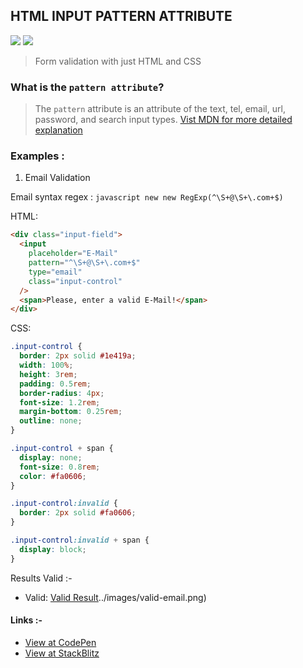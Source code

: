 ## HTML INPUT PATTERN ATTRIBUTE

<img src="https://img.shields.io/badge/html5%20-%23E34F26.svg?&style=for-the-badge&logo=html5&logoColor=white"/> <img src="https://img.shields.io/badge/css3%20-%231572B6.svg?&style=for-the-badge&logo=css3&logoColor=white"/>

> Form validation with just HTML and CSS

### What is the `pattern attribute`?

> The `pattern` attribute is an attribute of the text, tel, email, url, password, and search input types. [Vist MDN for more detailed explanation](https://developer.mozilla.org/en-US/docs/Web/HTML/Attributes/pattern)

### Examples :

1. Email Validation

Email syntax regex : `javascript new new RegExp(^\S+@\S+\.com+$)`

HTML:

```html
<div class="input-field">
  <input
    placeholder="E-Mail"
    pattern="^\S+@\S+\.com+$"
    type="email"
    class="input-control"
  />
  <span>Please, enter a valid E-Mail!</span>
</div>
```

CSS:

```css
.input-control {
  border: 2px solid #1e419a;
  width: 100%;
  height: 3rem;
  padding: 0.5rem;
  border-radius: 4px;
  font-size: 1.2rem;
  margin-bottom: 0.25rem;
  outline: none;
}

.input-control + span {
  display: none;
  font-size: 0.8rem;
  color: #fa0606;
}

.input-control:invalid {
  border: 2px solid #fa0606;
}

.input-control:invalid + span {
  display: block;
}
```

Results Valid :-

- Valid: [Valid Result]()../images/valid-email.png)

#### Links :-

- [View at CodePen](https://codepen.io/raheemscorp/pen/poVZoOZ)
- [View at StackBlitz](https://stackblitz.com/edit/web-platform-1aoslh?file=index.html)
